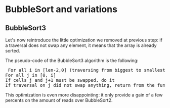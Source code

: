 
# BubbleSort and variations #

## BubbleSort3 ##

Let's now reintroduce the little optimization we removed at previous step:
if a traversal does not swap any element, it means that the array is already
sorted.

  
  

The pseudo-code of the BubbleSort3 algorithm is the following:


<pre> For all i in [len-2,0] (traversing from biggest to smallest)
For all j in [0, i]
If cells j and j+1 must be swapped, do it
If traversal on j did not swap anything, return from the function</pre>
  
  

This optimization is even more disappointing: it only provide a gain of a few
percents on the amount of reads over BubbleSort2.

